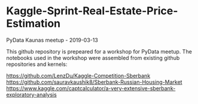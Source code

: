 # Kaggle-Sprint-Real-Estate-Price-Estimation
PyData Kaunas meetup - 2019-03-13

This github repository is prepeared for a workshop for PyData meetup.
The notebooks used in the workshop were assembled from existing github repositories and kernels:

https://github.com/LenzDu/Kaggle-Competition-Sberbank
https://github.com/sauravkaushik8/Sberbank-Russian-Housing-Market
https://www.kaggle.com/captcalculator/a-very-extensive-sberbank-exploratory-analysis
